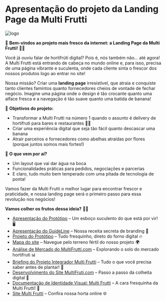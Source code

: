 # Apresentação do projeto da **Landing Page da Multi Frutti**

![logo](/imagens/logo.png)

🎉 **Bem-vindos ao projeto mais fresco da internet: a Landing Page da Multi Frutti!** 🍉🍇

Você já ouviu falar de hortifrúti digital? Pois é, nós também não… até agora! A Multi Frutti está entrando de cabeça no mundo online e, para isso, precisa de uma página vibrante e suculenta, onde cada cliente sinta o frescor dos nossos produtos logo ao entrar no site!

Nossa missão? Criar uma **landing page** irresistível, que atraia e conquiste tanto clientes famintos quanto fornecedores cheios de vontade de fechar negócio. Imagine uma página onde o design é tão crocante quanto uma alface fresca e a navegação é tão suave quanto uma batida de banana!

🌟 **Objetivos do projeto:**
- Transformar a Multi Frutti na número 1 quando o assunto é delivery de hortifruti para bares e restaurantes 🍏🥦
- Criar uma experiência digital que seja tão fácil quanto descascar uma banana
- Atrair parceiros e fornecedores como abelhas atraídas por flores (porque juntos somos mais fortes!)

🎯 **O que vem por aí?**
- Um layout que vai dar água na boca
- Funcionalidades práticas para pedidos, negociações e parcerias
- E claro, tudo muito bem temperado com uma pitada de tecnologia de ponta!

Vamos fazer da Multi Frutti o melhor lugar para encontrar frescor e praticidade, e nossa landing page será o primeiro passo para essa revolução nos negócios!

**Vamos colher os frutos dessa ideia?** 🍊🌱

- [Apresentação do Protótipo](https://www.figma.com/proto/2IR6C3We5o2AeFpOUIFJi0/Prototype_Multu_Frutti_01_Rascunho?t=ld0MEyHIAqaiOQPh-0&scaling=min-zoom&content-scaling=fixed&page-id=0%3A1&node-id=1-234&starting-point-node-id=1%3A2) – Um esboço suculento do que está por vir! 🖥️
- [Apresentação do GuideLine](https://github.com/minoru-yamanaka/MulttiFrutti/blob/main/documentacao/Apresentacao_do%20_GuideLine.pdf) – Nossa receita secreta de branding 🍋
- [Projeto do Protótipo](https://www.figma.com/design/2IR6C3We5o2AeFpOUIFJi0/Prototype_Multu_Frutti_01_Rascunho?t=ld0MEyHIAqaiOQPh-0) – Tudo fresquinho, direto do forno digital 🔥
- [Mapa do site](https://github.com/minoru-yamanaka/MulttiFrutti/blob/main/documentacao/mapa.png) – Navegue pelo terreno fértil do nosso projeto 🌍
- [Análise de Mercado do MultiFrutti.com](https://github.com/minoru-yamanaka/MulttiFrutti/blob/main/documentacao/Analise_de_Mercado_Desenvolvimento_Multi_Frutti.pdf) – Explorando o solo do mercado hortifruti 📊
- [Briefing do Projeto Integrador Multi Frutti](https://github.com/minoru-yamanaka/MulttiFrutti/blob/main/documentacao/Briefing_do_Projeto_Integrador.pdf) – Tudo o que você precisa saber antes de plantar! 🌱
- [Desenvolvimento do Site MultiFruti.com](https://github.com/minoru-yamanaka/MulttiFrutti/blob/main/documentacao/Desenvolvimento_do_Site_Multi_Frutti.pdf) – Passo a passo da colheita digital 🚜
- [Documentação de Identidade Visual: Multi Frutti](https://github.com/minoru-yamanaka/MulttiFrutti/blob/main/documentacao/Identidade_Visual_do_Site_Multi_Frutti.pdf) – A cara fresquinha da Multi Frutti! 🎨
- [Site Multi Frutti]( https://minoru-yamanaka.github.io/MulttiFrutti/) – Confira nossa horta online 🌐


